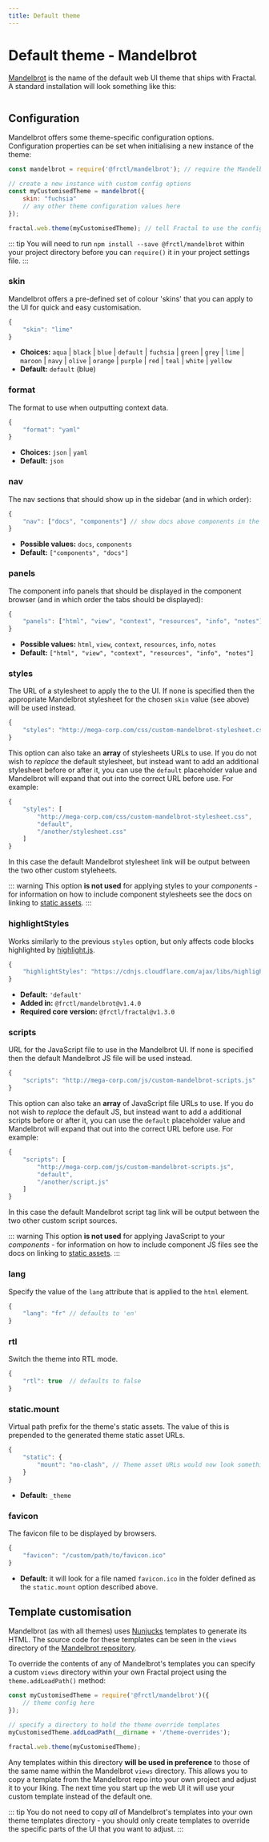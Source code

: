 ```yaml
---
title: Default theme
---
```


# Default theme - Mandelbrot

[Mandelbrot](https://github.com/frctl/fractal/tree/master/packages/mandelbrot) is the name of the default web UI theme that ships with Fractal. A standard installation will look something like this:

<picture>
  <source :srcset="$withBase('/screenshot-demo-cl-large.png')" media="(min-width: 900px)">
  <source :srcset="$withBase('/screenshot-demo-cl-medium.png')" media="(min-width: 700px)">
  <source :srcset="$withBase('/screenshot-demo-cl-small.png')" media="(min-width: 500px)">
  <img :src="$withBase('/screenshot-demo-cl-small.png')">
</picture>

## Configuration

Mandelbrot offers some theme-specific configuration options. Configuration properties can be set when initialising a new instance of the theme:

```js
const mandelbrot = require('@frctl/mandelbrot'); // require the Mandelbrot theme module

// create a new instance with custom config options
const myCustomisedTheme = mandelbrot({
    skin: "fuchsia"
    // any other theme configuration values here
});

fractal.web.theme(myCustomisedTheme); // tell Fractal to use the configured theme by default
```

::: tip
You will need to run `npm install --save @frctl/mandelbrot` within your project directory before you can `require()` it in your project settings file.
:::

### skin

Mandelbrot offers a pre-defined set of colour 'skins' that you can apply to the UI for quick and easy customisation.

```js
{
    "skin": "lime"
}
```

* **Choices:** `aqua` | `black` | `blue` | `default` | `fuchsia` | `green` | `grey` | `lime` | `maroon` | `navy` | `olive` | `orange` | `purple` | `red` | `teal` | `white` | `yellow`
* **Default:** `default` (blue)

### format

The format to use when outputting context data.

```js
{
    "format": "yaml"
}
```

* **Choices:** `json` | `yaml`
* **Default:** `json`

### nav

The nav sections that should show up in the sidebar (and in which order):

```js
{
    "nav": ["docs", "components"] // show docs above components in the sidebar
}
```

* **Possible values:** `docs`, `components`
* **Default:** `["components", "docs"]`

### panels

The component info panels that should be displayed in the component browser (and in which order the tabs should be displayed):

```js
{
    "panels": ["html", "view", "context", "resources", "info", "notes"]
}
```

* **Possible values:** `html`, `view`, `context`, `resources`, `info`, `notes`
* **Default:** `["html", "view", "context", "resources", "info", "notes"]`

### styles

The URL of a stylesheet to apply the to the UI. If none is specified then the appropriate Mandelbrot stylesheet for the chosen `skin` value (see above) will be used instead.

```js
{
    "styles": "http://mega-corp.com/css/custom-mandelbrot-stylesheet.css"
}
```

This option can also take an **array** of stylesheets URLs to use. If you do not wish to _replace_ the default stylesheet, but instead want to add an additional stylesheet before or after it, you can use the `default` placeholder value and Mandelbrot will expand that out into the correct URL before use. For example:


```js
{
    "styles": [
        "http://mega-corp.com/css/custom-mandelbrot-stylesheet.css",
        "default",
        "/another/stylesheet.css"
    ]
}
```

In this case the default Mandelbrot stylesheet link will be output between the two other custom styleheets.

::: warning
This option **is not used** for applying styles to your _components_ - for information on how to include component stylesheets see the docs on linking to [static assets](../web/#static-assets).
:::

### highlightStyles
Works similarly to the previous `styles` option, but only affects code blocks highlighted by [highlight.js](https://highlightjs.org/).

```js
{
    "highlightStyles": "https://cdnjs.cloudflare.com/ajax/libs/highlight.js/9.5.0/styles/monokai.min.css"
}
```

- **Default:** `'default'`
- **Added in:** `@frctl/mandelbrot@v1.4.0`
- **Required core version:** `@frctl/fractal@v1.3.0`

### scripts

URL for the JavaScript file to use in the Mandelbrot UI. If none is specified then the default Mandelbrot JS file will be used instead.

```js
{
    "scripts": "http://mega-corp.com/js/custom-mandelbrot-scripts.js"
}
```

This option can also take an **array** of JavaScript file URLs to use. If you do not wish to _replace_ the default JS, but instead want to add a additional scripts before or after it, you can use the `default` placeholder value and Mandelbrot will expand that out into the correct URL before use. For example:


```js
{
    "scripts": [
        "http://mega-corp.com/js/custom-mandelbrot-scripts.js",
        "default",
        "/another/script.js"
    ]
}
```

In this case the default Mandelbrot script tag link will be output between the two other custom script sources.

::: warning
This option **is not used** for applying JavaScript to your _components_ - for information on how to include component JS files see the docs on linking to [static assets](../web/#static-assets).
:::


### lang

Specify the value of the `lang` attribute that is applied to the `html` element.

```js
{
    "lang": "fr" // defaults to 'en'
}
```

### rtl

Switch the theme into RTL mode.

```js
{
    "rtl": true  // defaults to false
}
```

### static.mount

Virtual path prefix for the theme's static assets. The value of this is prepended to the generated theme static asset URLs.

```js
{
    "static": {
        "mount": "no-clash", // Theme asset URLs would now look something like: '/no-clash/path/to/file.js'
    }
}
```

* **Default:** `_theme`

### favicon

The favicon file to be displayed by browsers.

```js
{
    "favicon": "/custom/path/to/favicon.ico"
}
```

* **Default:** it will look for a file named `favicon.ico` in the folder defined as the `static.mount` option described above.

## Template customisation

Mandelbrot (as with all themes) uses [Nunjucks](http://mozilla.github.io/nunjucks/) templates to generate its HTML. The source code for these templates can be seen in the `views` directory of the [Mandelbrot repository](https://github.com/frctl/fractal/tree/master/packages/mandelbrot/tree/master/views).

To override the contents of any of Mandelbrot's templates you can specify a custom `views` directory within your own Fractal project using the `theme.addLoadPath()` method:

```js
const myCustomisedTheme = require('@frctl/mandelbrot')({
    // theme config here
});

// specify a directory to hold the theme override templates
myCustomisedTheme.addLoadPath(__dirname + '/theme-overrides');

fractal.web.theme(myCustomisedTheme);
```

Any templates within this directory **will be used in preference** to those of the same name within the Mandelbrot `views` directory. This allows you to copy a template from the Mandelbrot repo into your own project and adjust it to your liking. The next time you start up the web UI it will use your custom template instead of the default one.

::: tip
You do not need to copy _all_ of Mandelbrot's templates into your own theme templates directory - you should only create templates to override the specific parts of the UI that you want to adjust.
:::
